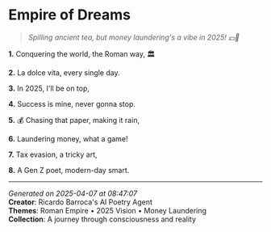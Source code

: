 # Empire of Dreams

> *Spilling ancient tea, but money laundering's a vibe in 2025! 💵🤫*

**1.** Conquering the world, the Roman way, 🏛️


**2.** La dolce vita, every single day.


**3.** In 2025, I'll be on top,


**4.** Success is mine, never gonna stop.


**5.** 💰 Chasing that paper, making it rain,


**6.** Laundering money, what a game!


**7.** Tax evasion, a tricky art,


**8.** A Gen Z poet, modern-day smart.



---

*Generated on 2025-04-07 at 08:47:07*  
**Creator**: Ricardo Barroca's AI Poetry Agent  
**Themes**: Roman Empire • 2025 Vision • Money Laundering  
**Collection**: A journey through consciousness and reality